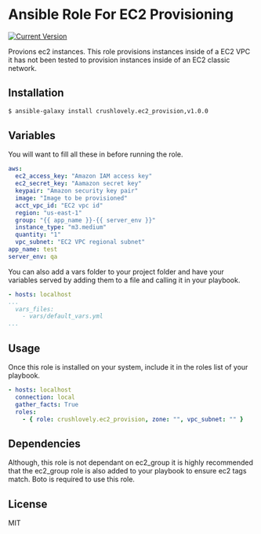 # Ansible Role For EC2 Provisioning

[![Current Version](http://img.shields.io/github/release/crushlovely/ansible-ec2-provision.svg?style=flat)](https://crushlovely/ansible-ec2-provision/releases)

Provions ec2 instances. This role provisions instances inside of a EC2 VPC it has not been tested to provision instances inside of an EC2 classic network.

## Installation

``` bash
$ ansible-galaxy install crushlovely.ec2_provision,v1.0.0
```

## Variables

You will want to fill all these in before running the role.

``` yaml
aws:
  ec2_access_key: "Amazon IAM access key"
  ec2_secret_key: "Aamazon secret key"
  keypair: "Amazon security key pair"
  image: "Image to be provisioned"
  acct_vpc_id: "EC2 vpc id"
  region: "us-east-1"
  group: "{{ app_name }}-{{ server_env }}"
  instance_type: "m3.medium"
  quantity: "1"
  vpc_subnet: "EC2 VPC regional subnet"
app_name: test
server_env: qa
```
You can also add a vars folder to your project folder and have your variables served by adding them to a file and calling it in your playbook.

```yaml
- hosts: localhost
...
  vars_files:
    - vars/default_vars.yml
...
```


## Usage

Once this role is installed on your system, include it in the roles list of your playbook.

``` yaml
- hosts: localhost
  connection: local
  gather_facts: True
  roles:
    - { role: crushlovely.ec2_provision, zone: "", vpc_subnet: "" }
```

## Dependencies

Although, this role is not dependant on ec2_group it is highly recommended that the ec2_group role is also added to your playbook to ensure ec2 tags match. Boto is required to use this role.

## License

MIT